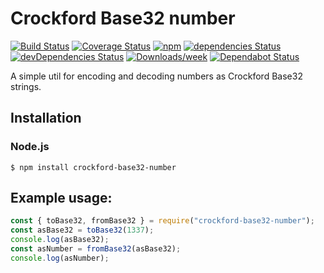 # Crockford Base32 number
[![Build Status][1]][2]
[![Coverage Status][3]][4]
[![npm][5]][6]
[![dependencies Status][7]][8]
[![devDependencies Status][9]][10]
[![Downloads/week][11]][12]
[![Dependabot Status][13]][14]

[1]: https://www.travis-ci.com/gnarr/crockford.svg?branch=main
[2]: https://www.travis-ci.com/gnarr/crockford
[3]: https://coveralls.io/repos/github/gnarr/crockford/badge.svg?branch=main
[4]: https://coveralls.io/github/gnarr/crockford?branch=main
[5]: https://img.shields.io/npm/v/crockford.svg?style=flat-square
[6]: https://www.npmjs.com/package/crockford
[7]: https://david-dm.org/gnarr/crockford.svg
[8]: https://david-dm.org/gnarr/crockford
[9]: https://david-dm.org/gnarr/crockford/dev-status.svg
[10]: https://david-dm.org/gnarr/crockford?type=dev
[11]: https://img.shields.io/npm/dw/crockford.svg
[12]: https://www.npmjs.com/package/crockford
[13]: https://api.dependabot.com/badges/status?host=github&repo=gnarr/crockford
[14]: https://dependabot.com

A simple util for encoding and decoding numbers as Crockford Base32 strings.

## Installation

### Node.js

    $ npm install crockford-base32-number

## Example usage:

```javascript
const { toBase32, fromBase32 } = require("crockford-base32-number");
const asBase32 = toBase32(1337);
console.log(asBase32);
const asNumber = fromBase32(asBase32);
console.log(asNumber);
```
